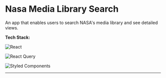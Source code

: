 # Nasa Media Library Search

An app that enables users to search NASA's media library and see detailed views.

**Tech Stack:**

![React](https://img.shields.io/badge/React-20232A?style=for-the-badge&logo=react&logoColor=61DAFB "React")

![React Query](https://img.shields.io/badge/-React%20Query-FF4154?style=for-the-badge&logo=react%20query&logoColor=white)

![Styled Components](https://img.shields.io/badge/styled--components-DB7093?style=for-the-badge&logo=styled-components&logoColor=white)

---
